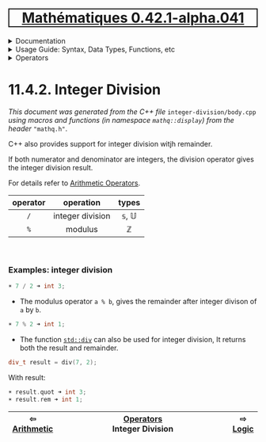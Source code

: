 [<h1 style='border: 2px solid; text-align: center'>Mathématiques 0.42.1-alpha.041</h1>](../../../../README.md)

<details>

<summary>Documentation</summary>

# [Documentation](../../../README.md)<br>
Chapter 1. [License](../../../license/README.md)<br>
Chapter 2. [About](../../../about/README.md)<br>
Chapter 3. [Why?](../../../why/README.md)<br>
Chapter 4. [Objectives](../../../objectives/README.md)<br>
Chapter 5. [Versioning](../../../versioning/README.md)<br>
Chapter 6. [Status & Release Notes](../../../status-release/README.md)<br>
Chapter 7. [Upcoming Development](../../../development-schedule/README.md)<br>
Chapter 8. [Introduction with Examples](../../../intro/README.md)<br>
Chapter 9. [Installation](../../../installation/README.md)<br>
Chapter 10. [Your First Mathématiques Project](../../../first-project/README.md)<br>
Chapter 11. _Usage Guide: Syntax, Data Types, Functions, etc_ <br>
Chapter 12. [Benchmarks](../../../benchmarks/README.md)<br>
Chapter 13. [Tests](../../../test/README.md)<br>
Chapter 14. [Developer Guide: Modifying and Extending Mathématiques](../../../developer-guide/README.md)<br>


</details>



<details>

<summary>Usage Guide: Syntax, Data Types, Functions, etc</summary>

# [11. Usage Guide: Syntax, Data Types, Functions, etc](../../README.md)<br>
11.1. [Usage Guide Notation](../../notation/README.md)<br>
11.2. [Scalar Types (Real, Imaginary, Complex & Quaternion)](../../numbers/README.md)<br>
11.3. [Container Types (Vector, Matrix & MultiArray)](../../multiarrays/README.md)<br>
11.4. _Operators_ <br>
11.5. [Functions](../../functions/README.md)<br>
11.6. [Linear Algebra](../../linear-algebra/README.md)<br>
11.7. [Indexing, Masks, and Sorting](../../indexing-sorting/README.md)<br>
11.8. [Ranges and Grids](../../ranges-grids/README.md)<br>
11.9. [Calculus](../../calculus/README.md)<br>
11.10. [Vector Calculus](../../vector-calculus/README.md)<br>
11.11. [MultiArray Calculus](../../tensor-calculus/README.md)<br>
11.12. [Display of Results](../../display/README.md)<br>
11.13. [FILE I/O](../../file-io/README.md)<br>
11.14. [Debug Modes](../../debug/README.md)<br>


</details>



<details>

<summary>Operators</summary>

# [11.4. Operators](../README.md)<br>
11.4.1. [Arithmetic](../arithmetic/README.md)<br>
11.4.2. _Integer Division_ <br>
11.4.3. [Logic](../logic/README.md)<br>
11.4.4. [Relational](../relational/README.md)<br>


</details>



# 11.4.2. Integer Division

_This document was generated from the C++ file_ `integer-division/body.cpp` _using macros and functions (in namespace `mathq::display`) from the header_ `"mathq.h"`. 

C++ also provides support for integer division witjh remainder.

If both numerator and denominator are integers, the division operator gives the integer division result.

For details refer to [Arithmetic Operators](https://en.cppreference.com/w/cpp/language/operator_arithmetic).


| operator | operation | types | 
| :---: | :---: | :---: | 
| `/` | integer division | 𝕤, 𝕌 | 
| `%` | modulus | ℤ | 


<br>

### Examples: integer division
```C++
☀ 7 / 2 ➜ int 3;
```
* The modulus operator `a % b`, gives the remainder after integer divison of `a` by `b`.

```C++
☀ 7 % 2 ➜ int 1;
```
* The function [`std::div`](https://en.cppreference.com/w/cpp/numeric/math/div) can also be used for integer division, It returns both the result and remainder.

```C++
div_t result = div(7, 2);
```
With result:

```C++
☀ result.quot ➜ int 3;
☀ result.rem ➜ int 1;
```


| ⇦ <br />[Arithmetic](../arithmetic/README.md)  | [Operators](../README.md)<br />Integer Division<br /><img width=1000/> | ⇨ <br />[Logic](../logic/README.md)   |
| ------------ | :-------------------------------: | ------------ |

